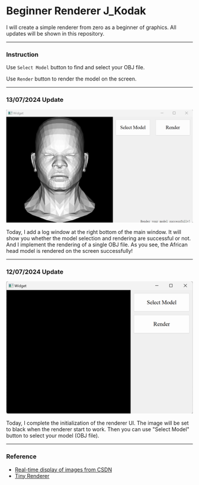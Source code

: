 # Beginner Renderer J_Kodak

I will create a simple renderer from zero as a beginner of graphics. All updates will be shown in this repository.

------
### Instruction

Use `Select Model` button to find and select your OBJ file.

Use `Render` button to render the model on the screen.

---

### 13/07/2024 Update

<img src="images/240713version.png" alt="240713version" style="zoom:50%;" />

Today, I add a log window at the right bottom of the main window. It will show you whether the model selection and rendering are successful or not. And I implement the rendering of a single OBJ file. As you see, the African head model is rendered on the screen successfully!

---

### 12/07/2024 Update

<img src="images/240712version.png" alt="240712version" style="zoom:50%;" />

Today, I complete the initialization of the renderer UI. The image will be set to black when the renderer start to work. Then you can use "Select Model" button to select your model (OBJ file).

---

### Reference

- [Real-time display of images from CSDN](https://blog.csdn.net/wangduanqiugao/article/details/83040182)
- [Tiny Renderer](https://github.com/ssloy/tinyrenderer/wiki/Lesson-0:-getting-started)
